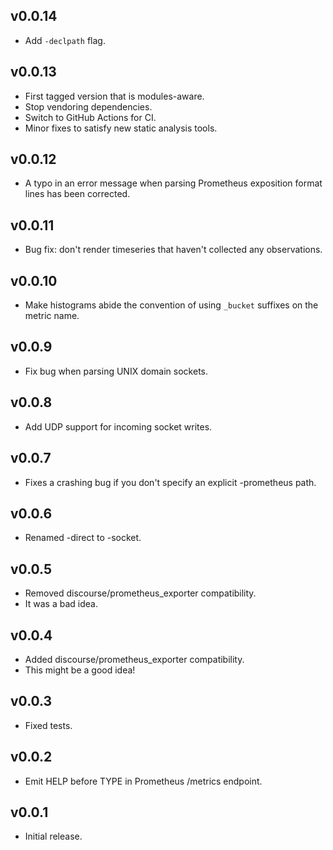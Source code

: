 ## v0.0.14

- Add `-declpath` flag.

## v0.0.13

- First tagged version that is modules-aware.
- Stop vendoring dependencies.
- Switch to GitHub Actions for CI.
- Minor fixes to satisfy new static analysis tools.

## v0.0.12

- A typo in an error message when parsing Prometheus exposition format lines has been corrected.

## v0.0.11

- Bug fix: don't render timeseries that haven't collected any observations.

## v0.0.10

- Make histograms abide the convention of using `_bucket` suffixes on the metric name.

## v0.0.9

- Fix bug when parsing UNIX domain sockets.

## v0.0.8

- Add UDP support for incoming socket writes.

## v0.0.7

- Fixes a crashing bug if you don't specify an explicit -prometheus path.

## v0.0.6

- Renamed -direct to -socket.

## v0.0.5

- Removed discourse/prometheus_exporter compatibility.
- It was a bad idea.

## v0.0.4

- Added discourse/prometheus_exporter compatibility.
- This might be a good idea!

## v0.0.3

- Fixed tests.

## v0.0.2

- Emit HELP before TYPE in Prometheus /metrics endpoint.

## v0.0.1

- Initial release.

